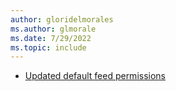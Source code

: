 ```yaml
---
author: gloridelmorales
ms.author: glmorale
ms.date: 7/29/2022
ms.topic: include
---
```


- [Updated default feed permissions](#updated-default-feed-permissions)